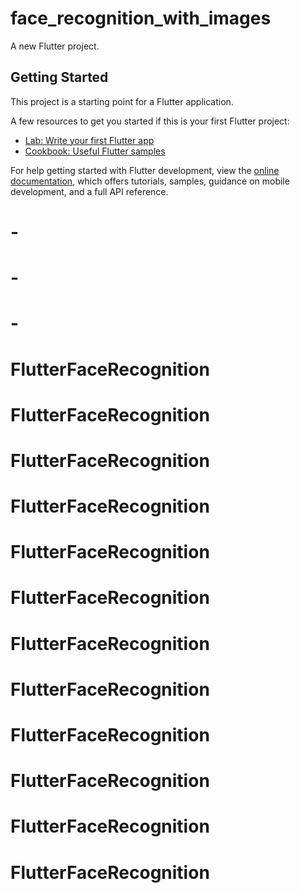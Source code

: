 # face_recognition_with_images

A new Flutter project.

## Getting Started

This project is a starting point for a Flutter application.

A few resources to get you started if this is your first Flutter project:

- [Lab: Write your first Flutter app](https://docs.flutter.dev/get-started/codelab)
- [Cookbook: Useful Flutter samples](https://docs.flutter.dev/cookbook)

For help getting started with Flutter development, view the
[online documentation](https://docs.flutter.dev/), which offers tutorials,
samples, guidance on mobile development, and a full API reference.
# -
# -
# -
# FlutterFaceRecognition
# FlutterFaceRecognition
# FlutterFaceRecognition
# FlutterFaceRecognition
# FlutterFaceRecognition
# FlutterFaceRecognition
# FlutterFaceRecognition
# FlutterFaceRecognition
# FlutterFaceRecognition
# FlutterFaceRecognition
# FlutterFaceRecognition
# FlutterFaceRecognition
